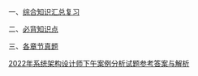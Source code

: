 一、[综合知识汇总复习](file/综合知识.md)

二、[必背知识点](file/必备知识点.md)

三、[各章节真题](file/各章节真题.md)

[2022年系统架构设计师下午案例分析试题参考答案与解析](https://mp.weixin.qq.com/s?__biz=Mzg5NTE5ODUzMA==&mid=2247495280&idx=1&sn=99923227a21e3f9164147af812016998&chksm=c0115a5df766d34b3b780aec5ac0af44becd56d4ac939d9acc076252b6fcfe6c10c94f7f5373&token=121446329&lang=zh_CN#rd)

